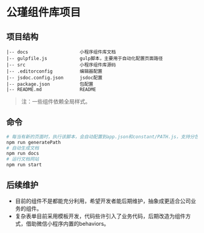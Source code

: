 # 公瑾组件库项目

## 项目结构
```
|-- docs                   小程序组件库文档
|-- gulpfile.js            gulp脚本，主要用于自动化配置页面路径
|-- src                    小程序组件库源码
|-- .editorconfig          编辑器配置
|-- jsdoc.config.json      jsdoc配置
|-- package.json           包配置
|-- README.md              README
```

> 注：一些组件依赖全局样式。

## 命令
```bash
# 每当有新的页面时，执行该脚本，会自动配置到app.json和constant/PATH.js，支持分包
npm run generatePath
# 自动生成文档
npm run docs
# 运行文档网站
npm run start
```

## 后续维护
- 目前的组件不是都能充分利用，希望开发者能后期维护，抽象成更适合公司业务的组件。
- 复杂表单目前采用模板开发，代码些许引入了业务代码，后期改造为组件方式，借助微信小程序内置的behaviors。
